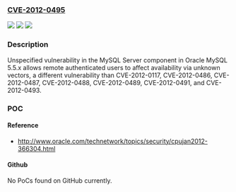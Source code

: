 ### [CVE-2012-0495](https://cve.mitre.org/cgi-bin/cvename.cgi?name=CVE-2012-0495)
![](https://img.shields.io/static/v1?label=Product&message=n%2Fa&color=blue)
![](https://img.shields.io/static/v1?label=Version&message=n%2Fa&color=blue)
![](https://img.shields.io/static/v1?label=Vulnerability&message=n%2Fa&color=brighgreen)

### Description

Unspecified vulnerability in the MySQL Server component in Oracle MySQL 5.5.x allows remote authenticated users to affect availability via unknown vectors, a different vulnerability than CVE-2012-0117, CVE-2012-0486, CVE-2012-0487, CVE-2012-0488, CVE-2012-0489, CVE-2012-0491, and CVE-2012-0493.

### POC

#### Reference
- http://www.oracle.com/technetwork/topics/security/cpujan2012-366304.html

#### Github
No PoCs found on GitHub currently.

